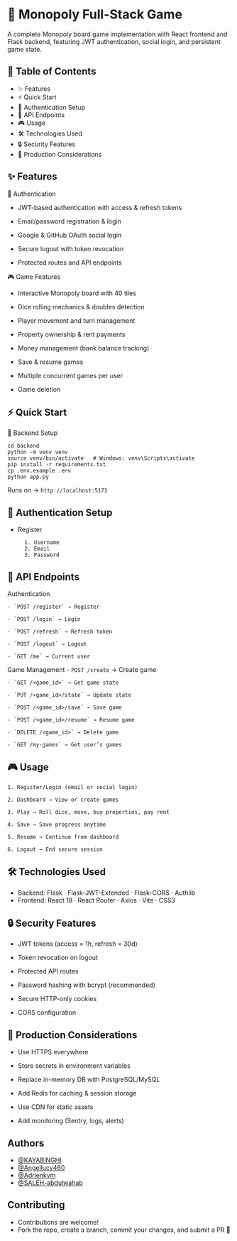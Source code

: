 
# 🎲 Monopoly Full-Stack Game

A complete Monopoly board game implementation with React frontend and Flask backend, featuring JWT authentication, social login, and persistent game state.


## 📑 Table of Contents
 - ✨ Features
 - ⚡ Quick Start
 - 🔑 Authentication Setup
 - 📡 API Endpoints
 - 🎮 Usage
 - 🛠️ Technologies Used
 - 🔒 Security Features
 - 🚀 Production Considerations
 
## ✨ Features

🔐 Authentication
 - JWT-based authentication with access & refresh tokens

 - Email/password registration & login

 - Google & GitHub OAuth social login

 - Secure logout with token revocation

 - Protected routes and API endpoints

 🎮 Game Features
 - Interactive Monopoly board with 40 tiles

 - Dice rolling mechanics & doubles detection

 - Player movement and turn management

 - Property ownership & rent payments

 - Money management (bank balance tracking)

 - Save & resume games

 - Multiple concurrent games per user

 - Game deletion 


## ⚡ Quick Start
🔧 Backend Setup

```
cd backend
python -m venv venv
source venv/bin/activate   # Windows: venv\Scripts\activate
pip install -r requirements.txt
cp .env.example .env
python app.py
```
Runs on → `http://localhost:5173`
## 🔑 Authentication Setup
- Register

        1. Username
        2. Email 
        3. Password 
## 📡 API Endpoints
Authentication
 
    - `POST /register` → Register

    - `POST /login` → Login

    - `POST /refresh` → Refresh token

    - `POST /logout` → Logout

    - `GET /me` → Current user

Game Management
    - `POST /create` → Create game

    - `GET /<game_id>` → Get game state

    - `PUT /<game_id>/state` → Update state

    - `POST /<game_id>/save` → Save game

    - `POST /<game_id>/resume` → Resume game

    - `DELETE /<game_id>` → Delete game

    - `GET /my-games` → Get user’s games

## 🎮 Usage
    1. Register/Login (email or social login)

    2. Dashboard → View or create games

    3. Play → Roll dice, move, buy properties, pay rent

    4. Save → Save progress anytime

    5. Resume → Continue from dashboard

    6. Logout → End secure session
## 🛠️ Technologies Used
- Backend: Flask · Flask-JWT-Extended · Flask-CORS · Authlib
- Frontend: React 18 · React Router · Axios · Vite · CSS3
## 🔒 Security Features

- JWT tokens (access = 1h, refresh = 30d)

- Token revocation on logout

- Protected API routes

- Password hashing with bcrypt (recommended)

- Secure HTTP-only cookies

- CORS configuration
## 🚀 Production Considerations

- Use HTTPS everywhere

- Store secrets in environment variables

- Replace in-memory DB with PostgreSQL/MySQL

- Add Redis for caching & session storage

- Use CDN for static assets

- Add monitoring (Sentry, logs, alerts)
## Authors

- [@KAYABINGHI](https://www.github.com/KAYABINGHI)
- [@Angellucy460](https://www.github.com/Angellucy460)
- [@Adrienkym](https://www.github.com/Adrienkym)
- [@SALEH-abdulwahab](https://www.github.com/SALEH-abdulwahab)
## Contributing

- Contributions are welcome!
- Fork the repo, create a branch, commit your changes, and submit a PR 🚀

